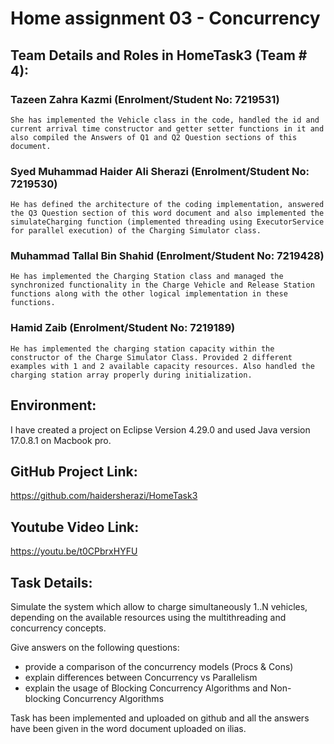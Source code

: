 # Home assignment 03 - Concurrency

## Team Details and Roles in HomeTask3 (Team # 4): 

### Tazeen Zahra Kazmi (Enrolment/Student No: 7219531)
	She has implemented the Vehicle class in the code, handled the id and current arrival time constructor and getter setter functions in it and also compiled the Answers of Q1 and Q2 Question sections of this document.

### Syed Muhammad Haider Ali Sherazi (Enrolment/Student No: 7219530)
	He has defined the architecture of the coding implementation, answered the Q3 Question section of this word document and also implemented the simulateCharging function (implemented threading using ExecutorService for parallel execution) of the Charging Simulator class.

### Muhammad Tallal Bin Shahid (Enrolment/Student No: 7219428)
	He has implemented the Charging Station class and managed the synchronized functionality in the Charge Vehicle and Release Station functions along with the other logical implementation in these functions.

### Hamid Zaib (Enrolment/Student No: 7219189)
	He has implemented the charging station capacity within the constructor of the Charge Simulator Class. Provided 2 different examples with 1 and 2 available capacity resources. Also handled the charging station array properly during initialization.

## Environment:

I have created a project on Eclipse Version 4.29.0 and used Java version 17.0.8.1 on Macbook pro.

## GitHub Project Link:

https://github.com/haidersherazi/HomeTask3

## Youtube Video Link:

https://youtu.be/t0CPbrxHYFU

## Task Details:

Simulate the system which allow to charge simultaneously 1..N vehicles, depending on the available resources using the multithreading and concurrency concepts.

Give answers on the following questions: 
- provide a comparison of the concurrency models (Procs & Cons)
- explain differences between Concurrency vs Parallelism
- explain the usage of Blocking Concurrency Algorithms and Non-blocking Concurrency Algorithms

Task has been implemented and uploaded on github and all the answers have been given in the word document uploaded on ilias.
